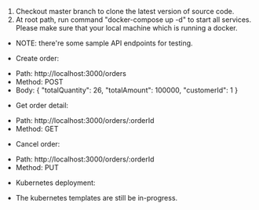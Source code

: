 1. Checkout master branch to clone the latest version of source code.
2. At root path, run command "docker-compose up -d" to start all services. Please make sure that your local machine which is running a docker.

* NOTE: there're some sample API endpoints for testing.

- Create order:
+ Path: http://localhost:3000/orders
+ Method: POST
+ Body: {
    "totalQuantity": 26,
    "totalAmount": 100000,
    "customerId": 1
}

- Get order detail:
+ Path: http://localhost:3000/orders/:orderId
+ Method: GET

- Cancel order:
+ Path: http://localhost:3000/orders/:orderId
+ Method: PUT


* Kubernetes deployment: 
- The kubernetes templates are still be in-progress.
